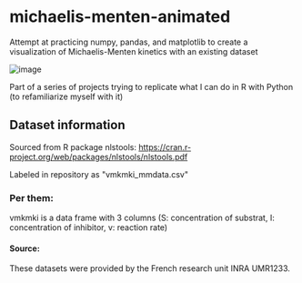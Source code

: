 # michaelis-menten-animated
Attempt at practicing numpy, pandas, and matplotlib to create a visualization of Michaelis-Menten kinetics with an existing dataset

![image](https://github.com/user-attachments/assets/3f2d2041-34c7-49cf-be29-99a180a50bf5)

Part of a series of projects trying to replicate what I can do in R with Python (to refamiliarize myself with it)

## Dataset information
Sourced from R package nlstools: https://cran.r-project.org/web/packages/nlstools/nlstools.pdf

Labeled in repository as "vmkmki_mmdata.csv"

### Per them:

vmkmki is a data frame with 3 columns (S: concentration of substrat, I: concentration of inhibitor, v: reaction rate)

#### Source:
These datasets were provided by the French research unit INRA UMR1233.

